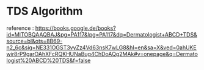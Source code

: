 # TDS Algorithm

reference : https://books.google.de/books?id=MITOBQAAQBAJ&pg=PA117&lpg=PA117&dq=Dermatologist+ABCD+TDS&source=bl&ots=8B69-n2_6c&sig=NE331OGST3vyZz4Vd63nsK7wLG8&hl=en&sa=X&ved=0ahUKEwir8rP9garOAhXFcRQKHUNaBug4ChDoAQg2MAk#v=onepage&q=Dermatologist%20ABCD%20TDS&f=false